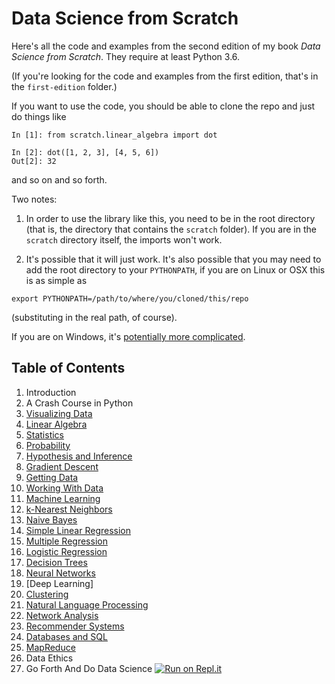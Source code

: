 Data Science from Scratch
=========================

Here's all the code and examples from the second edition of my book _Data Science from Scratch_. They require at least Python 3.6.

(If you're looking for the code and examples from the first edition, that's in the `first-edition` folder.)

If you want to use the code, you should be able to clone the repo and just do things like

```
In [1]: from scratch.linear_algebra import dot

In [2]: dot([1, 2, 3], [4, 5, 6])
Out[2]: 32
```

and so on and so forth.

Two notes:

1. In order to use the library like this, you need to be in the root directory (that is, the directory that contains the `scratch` folder). If you are in the `scratch` directory itself, the imports won't work.

2. It's possible that it will just work. It's also possible that you may need to add the root directory to your `PYTHONPATH`, if you are on Linux or OSX this is as simple as 

```
export PYTHONPATH=/path/to/where/you/cloned/this/repo
```

(substituting in the real path, of course).

If you are on Windows, it's [potentially more complicated](https://stackoverflow.com/questions/3701646/how-to-add-to-the-pythonpath-in-windows-so-it-finds-my-modules-packages).

## Table of Contents

1. Introduction
2. A Crash Course in Python
3. [Visualizing Data](https://github.com/joelgrus/data-science-from-scratch/blob/master/scratch/visualization.py)
4. [Linear Algebra](https://github.com/joelgrus/data-science-from-scratch/blob/master/scratch/linear_algebra.py)
5. [Statistics](https://github.com/joelgrus/data-science-from-scratch/blob/master/scratch/statistics.py)
6. [Probability](https://github.com/joelgrus/data-science-from-scratch/blob/master/scratch/probability.py)
7. [Hypothesis and Inference](https://github.com/joelgrus/data-science-from-scratch/blob/master/scratch/inference.py)
8. [Gradient Descent](https://github.com/joelgrus/data-science-from-scratch/blob/master/scratch/gradient_descent.py)
9. [Getting Data](https://github.com/joelgrus/data-science-from-scratch/blob/master/scratch/getting_data.py)
10. [Working With Data](https://github.com/joelgrus/data-science-from-scratch/blob/master/scratch/working_with_data.py)
11. [Machine Learning](https://github.com/joelgrus/data-science-from-scratch/blob/master/scratch/machine_learning.py)
12. [k-Nearest Neighbors](https://github.com/joelgrus/data-science-from-scratch/blob/master/scratch/nearest_neighbors.py)
13. [Naive Bayes](https://github.com/joelgrus/data-science-from-scratch/blob/master/scratch/naive_bayes.py)
14. [Simple Linear Regression](https://github.com/joelgrus/data-science-from-scratch/blob/master/scratch/simple_linear_regression.py)
15. [Multiple Regression](https://github.com/joelgrus/data-science-from-scratch/blob/master/scratch/multiple_regression.py)
16. [Logistic Regression](https://github.com/joelgrus/data-science-from-scratch/blob/master/scratch/logistic_regression.py)
17. [Decision Trees](https://github.com/joelgrus/data-science-from-scratch/blob/master/scratch/decision_trees.py)
18. [Neural Networks](https://github.com/joelgrus/data-science-from-scratch/blob/master/scratch/neural_networks.py)
19. [Deep Learning]
20. [Clustering](https://github.com/joelgrus/data-science-from-scratch/blob/master/scratch/clustering.py)
21. [Natural Language Processing](https://github.com/joelgrus/data-science-from-scratch/blob/master/scratch/nlp.py)
22. [Network Analysis](https://github.com/joelgrus/data-science-from-scratch/blob/master/scratch/network_analysis.py)
23. [Recommender Systems](https://github.com/joelgrus/data-science-from-scratch/blob/master/scratch/recommender_systems.py)
24. [Databases and SQL](https://github.com/joelgrus/data-science-from-scratch/blob/master/scratch/databases.py)
25. [MapReduce](https://github.com/joelgrus/data-science-from-scratch/blob/master/scratch/mapreduce.py)
26. Data Ethics
27. Go Forth And Do Data Science
[![Run on Repl.it](https://repl.it/badge/github/deef333/data-science-from-scratch)](https://repl.it/github/deef333/data-science-from-scratch)